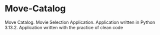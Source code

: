 # Move-Catalog
Move Catalog. Movie Selection Application. Application written in Python 3.13.2. Application written with the practice of clean code

